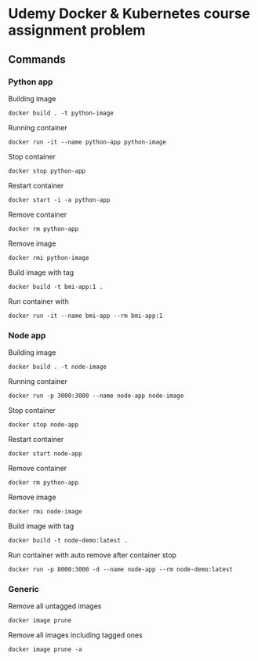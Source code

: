 # Udemy Docker & Kubernetes course assignment problem

## Commands

### Python app

Building image

```
docker build . -t python-image
```

Running container

```
docker run -it --name python-app python-image
```

Stop container 

```
docker stop python-app
```

Restart container

```
docker start -i -a python-app
```

Remove container

```
docker rm python-app
```

Remove image

```
docker rmi python-image
```

Build image with tag

```
docker build -t bmi-app:1 .
```

Run container with 

```
docker run -it --name bmi-app --rm bmi-app:1
```

### Node app

Building image

```
docker build . -t node-image
```

Running container

```
docker run -p 3000:3000 --name node-app node-image
```

Stop container

```
docker stop node-app
```

Restart container

```
docker start node-app
```

Remove container

```
docker rm python-app
```

Remove image

```
docker rmi node-image
```

Build image with tag

```
docker build -t node-demo:latest .
```

Run container with auto remove after container stop

```
docker run -p 8000:3000 -d --name node-app --rm node-demo:latest
```

### Generic

Remove all untagged images

```
docker image prune
```

Remove all images including tagged ones

```
docker image prune -a
```
